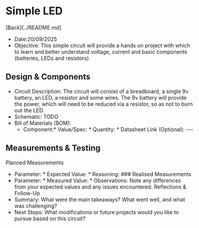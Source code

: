 # Simple LED

[Back](../README.md]

 * Date:20/09/2025
 * Objective: This simple circuit will provide a hands on project with which to learn and better understand voltage, current and basic components (batteries, LEDs and resistors)

## Design & Components
 * Circuit Description: The circuit will consist of a breadboard, a single 9v battery, an LED, a resistor and some wires. The 9v battery will provide the power, which will need to be reduced via a resistor, so as not to burn out the LED. 
 * Schematic: TODO
 * Bill of Materials (BOM):
   * Component:* Value/Spec: * Quantity: * Datasheet Link (Optional): ---

## Measurements & Testing
Planned Measurements
 * Parameter: * Expected Value: * Reasoning: ### Realised Measurements
 * Parameter: * Measured Value: * Observations: Note any differences from your expected values and any issues encountered.
Reflections & Follow-Up
 * Summary: What were the main takeaways? What went well, and what was challenging?
 * Next Steps: What modifications or future projects would you like to pursue based on this circuit?